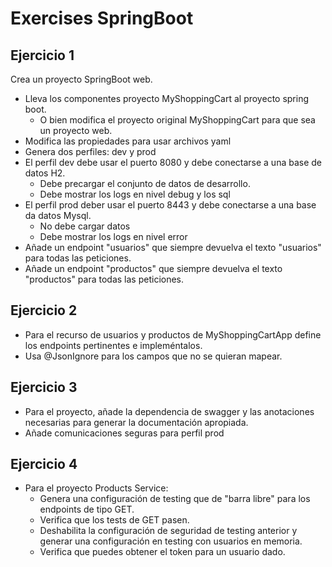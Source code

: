 # Exercises SpringBoot

## Ejercicio 1
Crea un proyecto SpringBoot web.
- Lleva los componentes proyecto MyShoppingCart al proyecto spring boot. 
	- O bien modifica el proyecto original MyShoppingCart para que sea un proyecto web.
- Modifica las propiedades para usar archivos yaml
- Genera dos perfiles: dev y prod
- El perfil dev debe usar el puerto 8080 y debe conectarse a una base de datos H2. 
	- Debe precargar el conjunto de datos de desarrollo.
	- Debe mostrar los logs en nivel debug y los sql
- El perfil prod deber usar el puerto 8443 y debe conectarse a una base da datos Mysql. 
	- No debe cargar datos
	- Debe mostrar los logs en nivel error
- Añade un endpoint "usuarios" que siempre devuelva el texto "usuarios" para todas las peticiones.
- Añade un endpoint "productos" que siempre devuelva el texto "productos" para todas las peticiones.


## Ejercicio 2
- Para el recurso de usuarios y productos de MyShoppingCartApp define los endpoints pertinentes e impleméntalos.
- Usa @JsonIgnore para los campos que no se quieran mapear.

## Ejercicio 3
- Para el proyecto, añade la dependencia de swagger y las anotaciones necesarias para generar la documentación apropiada.
- Añade comunicaciones seguras para perfil prod

## Ejercicio 4
- Para el proyecto Products Service: 
	- Genera una configuración de testing que de "barra libre" para los endpoints de tipo GET.
	- Verifica que los tests de GET pasen.
	- Deshabilita la configuración de seguridad de testing anterior y generar una configuración en testing con usuarios en memoria.
	- Verifica que puedes obtener el token para un usuario dado.